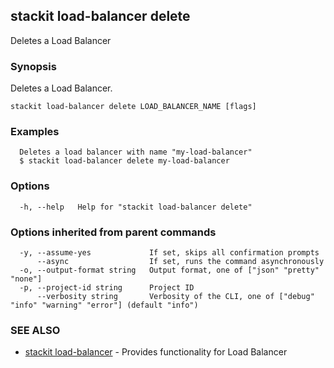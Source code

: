 ## stackit load-balancer delete

Deletes a Load Balancer

### Synopsis

Deletes a Load Balancer.

```
stackit load-balancer delete LOAD_BALANCER_NAME [flags]
```

### Examples

```
  Deletes a load balancer with name "my-load-balancer"
  $ stackit load-balancer delete my-load-balancer
```

### Options

```
  -h, --help   Help for "stackit load-balancer delete"
```

### Options inherited from parent commands

```
  -y, --assume-yes             If set, skips all confirmation prompts
      --async                  If set, runs the command asynchronously
  -o, --output-format string   Output format, one of ["json" "pretty" "none"]
  -p, --project-id string      Project ID
      --verbosity string       Verbosity of the CLI, one of ["debug" "info" "warning" "error"] (default "info")
```

### SEE ALSO

* [stackit load-balancer](./stackit_load-balancer.md)	 - Provides functionality for Load Balancer

